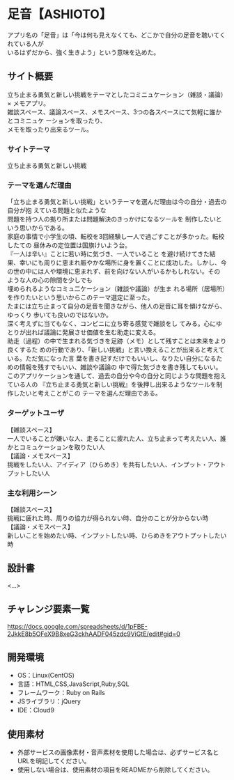 # 足音【ASHIOTO】

アプリ名の「足音」は「今は何も見えなくても、どこかで自分の足音を聴いてくれている人が</br>
いるはずだから、強く生きよう」という意味を込めた。

## サイト概要
立ち止まる勇気と新しい挑戦をテーマとしたコミニュケーション（雑談・議論）× メモアプリ。</br>
雑談スペース、議論スペース、メモスペース、3つの各スペースにて気軽に誰かとコミニュケ
ーションを取ったり、</br>メモを取ったり出来るツール。

### サイトテーマ
立ち止まる勇気と新しい挑戦

### テーマを選んだ理由
「立ち止まる勇気と新しい挑戦」というテーマを選んだ理由は今の自分・過去の自分が抱
えている問題と似たような</br>問題を持つ人の拠り所または問題解決のきっかけになるツールを
制作したいという思いからである。</br>家庭の事情で小学生の頃、転校を3回経験し一人で過ごすことが多かった。転校したての
昼休みの定位置は国旗けいよう台。</br>『一人は辛い』ことに若い時に気づき、一人でいること
を避け続けてきた結果、幸いにも周りに恵まれ賑やかな場所に身を置くことに成功した。しかし、今の世の中には人や環境に恵まれず、前を向けない人がいるかもしれない。その
ような人の心の隙間を少しでも</br>埋められるようなコミュ二ケーション（雑談や議論）が生ま
れる場所（居場所）を作りたいという思いからこのテーマ選定に至った。</br> 
たまには立ち止まって自分の足音を聞きながら、他人の足音に耳を傾けながら、ゆっくり
歩いても良いのではないか。</br>深く考えずに当てもなく、コンビニに立ち寄る感覚で雑談をし
てみる。心にゆとりが出れば議論に発展させ価値を生む助走に変える。</br>
助走（過程）の中で生まれる気づきを足跡（メモ）として残すことは未来をより良くするた
めの行動であり、「新しい挑戦」と言い換えることが出来ると考えている。ただ気になった言
葉を書き記すだけでもいいし、なりたい自分になるための情報を残すでもいい、雑談や議論の
中で得た気づきを書き残してもいい。</br> 
このアプリケーションを通して、過去の自分や今の自分と同じような問題を抱えている人の
『立ち止まる勇気と新しい挑戦』を後押し出来るようなツールを制作したいと考えことがこの
テーマを選んだ理由である。

### ターゲットユーザ
【雑談スペース】</br>
一人でいることが嫌いな人、走ることに疲れた人、立ち止まって考えたい人、誰かとコミュケーションを取りたい人</br>
【議論・メモスペース】</br>
挑戦をしたい人、アイディア（ひらめき）を共有したい人、インプット・アウトプットしたい人</br>

### 主な利用シーン
【雑談スペース】</br>
挑戦に疲れた時、周りの協力が得られない時、自分のことが分からない時</br>
【議論・メモスペース】</br>
新しいことを始めたい時、インプットしたい時、ひらめきをアウトプットしたい時</br>

## 設計書
<...>

## チャレンジ要素一覧
https://docs.google.com/spreadsheets/d/1pFBE-2JkkE8b5OFeX9B8xeG3ckhAADF045zdc9ViGtE/edit#gid=0

## 開発環境
- OS：Linux(CentOS)
- 言語：HTML,CSS,JavaScript,Ruby,SQL
- フレームワーク：Ruby on Rails
- JSライブラリ：jQuery
- IDE：Cloud9

## 使用素材
- 外部サービスの画像素材・音声素材を使用した場合は、必ずサービス名とURLを明記してください。
- 使用しない場合は、使用素材の項目をREADMEから削除してください。
